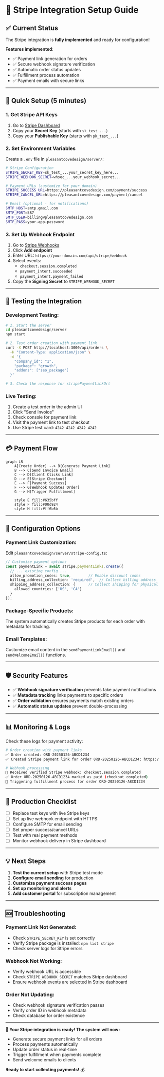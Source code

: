# 🔌 Stripe Integration Setup Guide

## ✅ **Current Status**
The Stripe integration is **fully implemented** and ready for configuration!

**Features implemented:**
- ✅ Payment link generation for orders
- ✅ Secure webhook signature verification 
- ✅ Automatic order status updates
- ✅ Fulfillment process automation
- ✅ Payment emails with secure links

---

## 🚀 **Quick Setup (5 minutes)**

### **1. Get Stripe API Keys**
1. Go to [Stripe Dashboard](https://dashboard.stripe.com/apikeys)
2. Copy your **Secret Key** (starts with `sk_test_...`)
3. Copy your **Publishable Key** (starts with `pk_test_...`)

### **2. Set Environment Variables**
Create a `.env` file in `pleasantcovedesign/server/`:

```bash
# Stripe Configuration
STRIPE_SECRET_KEY=sk_test_...your_secret_key_here...
STRIPE_WEBHOOK_SECRET=whsec_...your_webhook_secret...

# Payment URLs (customize for your domain)
STRIPE_SUCCESS_URL=https://pleasantcovedesign.com/payment/success
STRIPE_CANCEL_URL=https://pleasantcovedesign.com/payment/cancel

# Email (optional - for notifications)
SMTP_HOST=smtp.gmail.com
SMTP_PORT=587
SMTP_USER=billing@pleasantcovedesign.com
SMTP_PASS=your-app-password
```

### **3. Set Up Webhook Endpoint**
1. Go to [Stripe Webhooks](https://dashboard.stripe.com/webhooks)
2. Click **Add endpoint**
3. Enter URL: `https://your-domain.com/api/stripe/webhook`
4. Select events:
   - `checkout.session.completed`
   - `payment_intent.succeeded`
   - `payment_intent.payment_failed`
5. Copy the **Signing Secret** to `STRIPE_WEBHOOK_SECRET`

---

## 🧪 **Testing the Integration**

### **Development Testing:**
```bash
# 1. Start the server
cd pleasantcovedesign/server
npm start

# 2. Test order creation with payment link
curl -X POST http://localhost:3000/api/orders \
  -H "Content-Type: application/json" \
  -d '{
    "company_id": "1",
    "package": "growth",
    "addons": ["seo_package"]
  }'

# 3. Check the response for stripePaymentLinkUrl
```

### **Live Testing:**
1. Create a test order in the admin UI
2. Click "Send Invoice" 
3. Check console for payment link
4. Visit the payment link to test checkout
5. Use Stripe test card: `4242 4242 4242 4242`

---

## 💳 **Payment Flow**

```mermaid
graph LR
    A[Create Order] --> B[Generate Payment Link]
    B --> C[Send Invoice Email]
    C --> D[Client Clicks Link]
    D --> E[Stripe Checkout]
    E --> F[Payment Success]
    F --> G[Webhook Updates Order]
    G --> H[Trigger Fulfillment]
    
    style E fill:#635bff
    style F fill:#00d924
    style H fill:#ff6b6b
```

---

## 🔧 **Configuration Options**

### **Payment Link Customization:**
Edit `pleasantcovedesign/server/stripe-config.ts`:

```typescript
// Customize payment options
const paymentLink = await stripe.paymentLinks.create({
  // ... existing config ...
  allow_promotion_codes: true,        // Enable discount codes
  billing_address_collection: 'required',  // Collect billing address
  shipping_address_collection: {      // Collect shipping for physical goods
    allowed_countries: ['US', 'CA']
  }
});
```

### **Package-Specific Products:**
The system automatically creates Stripe products for each order with metadata for tracking.

### **Email Templates:**
Customize email content in the `sendPaymentLinkEmail()` and `sendWelcomeEmail()` functions.

---

## 🛡️ **Security Features**

- ✅ **Webhook signature verification** prevents fake payment notifications
- ✅ **Metadata tracking** links payments to specific orders
- ✅ **Order validation** ensures payments match existing orders
- ✅ **Automatic status updates** prevent double-processing

---

## 📊 **Monitoring & Logs**

Check these logs for payment activity:
```bash
# Order creation with payment links
✅ Order created: ORD-20250126-ABCD1234
✅ Created Stripe payment link for order ORD-20250126-ABCD1234: https://buy.stripe.com/...

# Webhook processing
📨 Received verified Stripe webhook: checkout.session.completed
✅ Order ORD-20250126-ABCD1234 marked as paid (checkout completed)
🚀 Triggering fulfillment process for order ORD-20250126-ABCD1234
```

---

## 🚨 **Production Checklist**

- [ ] Replace test keys with live Stripe keys
- [ ] Set up live webhook endpoint with HTTPS
- [ ] Configure SMTP for email sending
- [ ] Set proper success/cancel URLs
- [ ] Test with real payment methods
- [ ] Monitor webhook delivery in Stripe dashboard

---

## 💡 **Next Steps**

1. **Test the current setup** with Stripe test mode
2. **Configure email sending** for production
3. **Customize payment success pages**
4. **Set up monitoring and alerts**
5. **Add customer portal** for subscription management

---

## 🆘 **Troubleshooting**

### **Payment Link Not Generated:**
- Check `STRIPE_SECRET_KEY` is set correctly
- Verify Stripe package is installed: `npm list stripe`
- Check server logs for Stripe errors

### **Webhook Not Working:**
- Verify webhook URL is accessible
- Check `STRIPE_WEBHOOK_SECRET` matches Stripe dashboard
- Ensure webhook events are selected in Stripe dashboard

### **Order Not Updating:**
- Check webhook signature verification passes
- Verify order ID in webhook metadata
- Check database for order existence

---

**🎉 Your Stripe integration is ready! The system will now:**
- Generate secure payment links for all orders
- Process payments automatically  
- Update order status in real-time
- Trigger fulfillment when payments complete
- Send welcome emails to clients

**Ready to start collecting payments!** 💰 